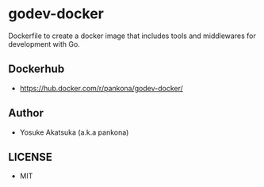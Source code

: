# godev-docker

Dockerfile to create a docker image that includes tools and middlewares for development with Go.

## Dockerhub

* https://hub.docker.com/r/pankona/godev-docker/

## Author

* Yosuke Akatsuka (a.k.a pankona)

## LICENSE

* MIT
